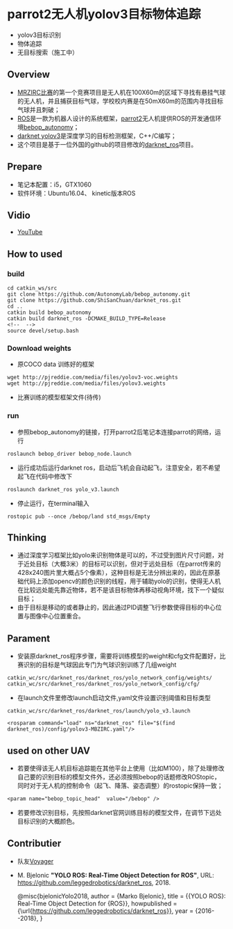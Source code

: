 # parrot2无人机yolov3目标物体追踪

- yolov3目标识别
- 物体追踪
- 无目标搜索（施工中）

## Overview

- [MRZIRC比赛](http://www.mbzirc.com/challenge/2020)的第一个竞赛项目是无人机在100X60m的区域下寻找有悬挂气球的无人机，并且捕获目标气球，学校校内赛是在50mX60m的范围内寻找目标气球并且刺破；
- [ROS](www.ros.org)是一款为机器人设计的系统框架，[parrot2](http://www.parrot.com.cn/)无人机提供ROS的开发通信环境[bebop_autonomy](http://wiki.ros.org/bebop_autonomy)；
- [darknet yolov3](https://pjreddie.com/darknet/yolo/)是深度学习的目标检测框架，C++/C编写；
- 这个项目是基于一位外国的github的项目修改的[darknet_ros](https://github.com/leggedrobotics/darknet_ros)项目。

## Prepare
- 笔记本配置：i5，GTX1060
- 软件环境：Ubuntu16.04、 kinetic版本ROS

## Vidio
- [YouTube](https://youtu.be/F69QrPSHUOs)

## How to used
### build
```
cd catkin_ws/src
git clone https://github.com/AutonomyLab/bebop_autonomy.git
git clone https://github.com/ShiSanChuan/darknet_ros.git
cd ..
catkin build bebop_autonomy
catkin build darknet_ros -DCMAKE_BUILD_TYPE=Release
<!--  -->
source devel/setup.bash
```
### Download weights
- 原COCO data 训练好的框架
```
wget http://pjreddie.com/media/files/yolov3-voc.weights
wget http://pjreddie.com/media/files/yolov3.weights
```
- 比赛训练的模型框架文件(待传)

### run
- 参照bebop_autonomy的链接，打开parrot2后笔记本连接parrot的网络，运行
```
roslaunch bebop_driver bebop_node.launch
```
- 运行成功后运行darknet ros，启动后飞机会自动起飞，注意安全，若不希望起飞在代码中修改下
```
roslaunch darknet_ros yolo_v3.launch
```
- 停止运行，在terminal输入
```
rostopic pub --once /bebop/land std_msgs/Empty
```

## Thinking
- 通过深度学习框架比如yolo来识别物体是可以的，不过受到图片尺寸问题，对于近处目标（大概3米）的目标可以识别，但对于远处目标（在parrot传来的428x240图片里大概占5个像素），这种目标是无法分辨出来的，因此在原基础代码上添加opencv的颜色识别的线程，用于辅助yolo的识别，使得无人机在比较远处能先靠近物体，若不是该目标物体再移动视角环境，找下一个疑似目标；
- 由于目标是移动的或者静止的，因此通过PID调整飞行参数使得目标的中心位置与图像中心位置重合。

## Parament
- 安装原darknet_ros程序步骤，需要将训练模型的weight和cfg文件配置好，比赛识别的目标是气球因此专门为气球识别训练了几组weight
```
catkin_wc/src/darknet_ros/darknet_ros/yolo_network_config/weights/
catkin_wc/src/darknet_ros/darknet_ros/yolo_network_config/cfg/
```
- 在launch文件里修改launch启动文件,yaml文件设置识别阈值和目标类型

```
catkin_wc/src/darknet_ros/darknet_ros/launch/yolo_v3.launch

<rosparam command="load" ns="darknet_ros" file="$(find darknet_ros)/config/yolov3-MBZIRC.yaml"/>
```

## used on other UAV
- 若要使得该无人机目标追踪能在其他平台上使用（比如M100），除了处理修改自己要的识别目标的模型文件外，还必须按照bebop的话题修改ROStopic，同时对于无人机的控制命令（起飞、降落、姿态调整）的rostopic保持一致；

```
<param name="bebop_topic_head"  value="/bebop" />
```
- 若要修改识别目标，先按照darknet官网训练目标的模型文件，在调节下远处目标识别的大概颜色。

## Contributier
- 队友[Voyager](https://github.com/VoyagerIII)
- M. Bjelonic
**"YOLO ROS: Real-Time Object Detection for ROS"**,
URL: https://github.com/leggedrobotics/darknet_ros, 2018.

    @misc{bjelonicYolo2018,
      author = {Marko Bjelonic},
      title = {{YOLO ROS}: Real-Time Object Detection for {ROS}},
      howpublished = {\url{https://github.com/leggedrobotics/darknet_ros}},
      year = {2016--2018},
}
